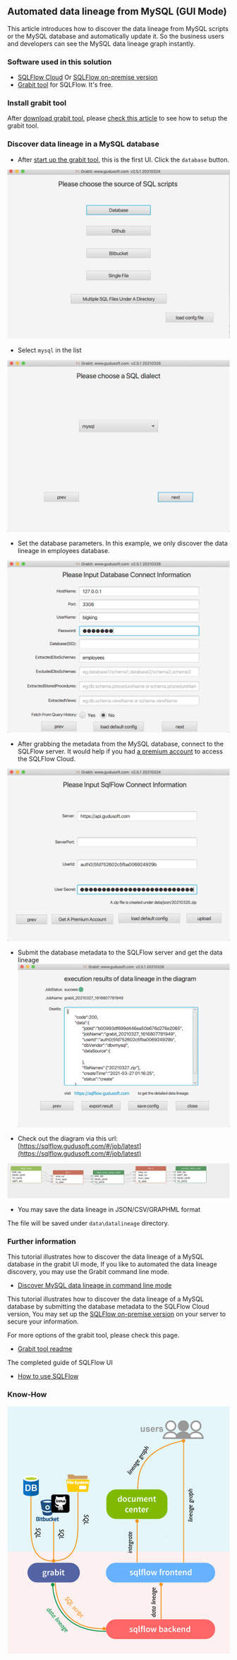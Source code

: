 ## Automated data lineage from MySQL (GUI Mode)
This article introduces how to discover the data lineage from MySQL scripts or the MySQL database and automatically update it. 
So the business users and developers can see the MySQL data lineage graph instantly.

### Software used in this solution
- [SQLFlow Cloud](https://sqlflow.gudusoft.com) Or [SQLFlow on-premise version](https://www.gudusoft.com/sqlflow-on-premise-version/)
- [Grabit tool](https://www.gudusoft.com/grabit/) for SQLFlow. It's free.


### Install grabit tool
After [download grabit tool](https://www.gudusoft.com/grabit/), please [check this article](https://github.com/sqlparser/sqlflow_public/tree/master/grabit) 
to see how to setup the grabit tool.

### Discover data lineage in a MySQL database
- After [start up the grabit tool](https://github.com/sqlparser/sqlflow_public/tree/master/grabit#running-the-grabit-tool), this is the first UI.
Click the `database` button.

![Grabit MySQL UI 1](grabit-mysql-1.png)

-  Select `mysql` in the list

![Grabit MySQL UI 2 database](grabit-mysql-2-database.png)

- Set the database parameters. In this example, we only discover the data lineage in employees database.

![Grabit MySQL UI 3 database parameters](grabit-mysql-3-database-parameters.png)

- After grabbing the metadata from the MySQL database, connect to the SQLFlow server. 
It would help if you had [a premium account](https://github.com/sqlparser/sqlflow_public/blob/master/sqlflow-userid-secret.md) to access the SQLFlow Cloud.

![Grabit MySQL SQLFlow](grabit-mysql-4-sqlflow.png)

- Submit the database metadata to the SQLFlow server and get the data lineage 
![Grabit MySQL SQLFlow result](grabit-mysql-5-sqlflow-result.png)

- Check out the diagram via this url: [https://sqlflow.gudusoft.com/#/job/latest](https://sqlflow.gudusoft.com/#/job/latest)

![Grabit MySQL data lineage result](grabit-mysql-6-data-lineage-result.png)

- You may save the data lineage in JSON/CSV/GRAPHML format

The file will be saved under `data\datalineage` directory.

### Further information
This tutorial illustrates how to discover the data lineage of a MySQL database in the grabit UI mode,
If you like to automated the data lineage discovery, you may use the Grabit command line mode.

- [Discover MySQL data lineage in command line mode](grabit-mysql-command-line.md)


This tutorial illustrates how to discover the data lineage of a MySQL database by submitting the database
metadata to the SQLFlow Cloud version, You may set up the [SQLFlow on-premise version](https://www.gudusoft.com/sqlflow-on-premise-version/)
on your server to secure your information.

For more options of the grabit tool, please check this page.
- [Grabit tool readme](https://github.com/sqlparser/sqlflow_public/tree/master/grabit)

The completed guide of SQLFlow UI
- [How to use SQLFlow](https://github.com/sqlparser/sqlflow_public/blob/master/sqlflow_guide.md)



### Know-How
![sqlflow-automated-data-lineage](/images/sqlflow-overview-grabit.png "SQLFlow automated data lineage")